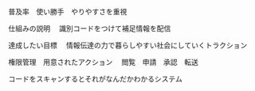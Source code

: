 普及率　使い勝手　やりやすさを重視

仕組みの説明
　識別コードをつけて補足情報を配信
 
達成したい目標
　情報伝達の力で暮らしやすい社会にしていくトラクション
 
権限管理　用意されたアクション
　閲覧　申請　承認　転送

コードをスキャンするとそれがなんだかわかるシステム
